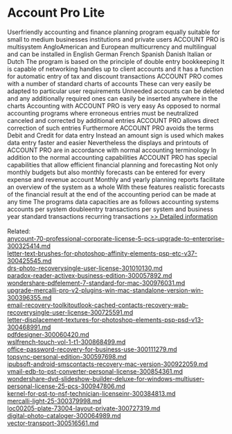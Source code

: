 # Account Pro Lite
Userfriendly accounting and finance planning program equally suitable for small to medium businesses institutions and private users ACCOUNT PRO is multisystem AngloAmerican and European multicurrency and multilingual and can be installed in English German French Spanish Danish Italian or Dutch The program is based on the principle of double entry bookkeeping It is capable of networking handles up to client accounts and it has a function for automatic entry of tax and discount transactions
ACCOUNT PRO comes with a number of standard charts of accounts These can very easily be adapted to particular user requirements Unneeded accounts can be deleted and any additionally required ones can easily be inserted anywhere in the charts
Accounting with ACCOUNT PRO is very easy As opposed to normal accounting programs where erroneous entries must be neutralized canceled and corrected by additional entries ACCOUNT PRO allows direct correction of such entries Furthermore ACCOUNT PRO avoids the terms Debit and Credit for data entry Instead an amount sign is used which makes data entry faster and easier Nevertheless the displays and printouts of ACCOUNT PRO are in accordance with normal accounting terminology
In addition to the normal accounting capabilities ACCOUNT PRO has special capabilities that allow efficient financial planning and forecasting Not only monthly budgets but also monthly forecasts can be entered for every expense and revenue account Monthly and yearly planning reports facilitate an overview of the system as a whole With these features realistic forecasts of the financial result at the end of the accounting period can be made at any time
The programs data capacities are as follows
 accounting systems
 accounts per system
 doubleentry transactions per system and business year
 standard transactions
 recurring transactions
[>> Detailed information](https://secure.shareit.com/shareit/product.html?productid=178482&affiliateid=200057808)<br/><br/>Related:
<br />[anycount-70-professional-corporate-license-5-pcs-upgrade-to-enterprise-300325414.md](https://github.com/downloadplanet/downloadplanet/blob/main/anycount-70-professional-corporate-license-5-pcs-upgrade-to-enterprise-300325414.md)<br />[letter-text-brushes-for-photoshop-affinity-elements-psp-etc-v37-300425545.md](https://github.com/downloadplanet/downloadplanet/blob/main/letter-text-brushes-for-photoshop-affinity-elements-psp-etc-v37-300425545.md)<br />[drs-photo-recoverysingle-user-license-301010130.md](https://github.com/downloadplanet/downloadplanet/blob/main/drs-photo-recoverysingle-user-license-301010130.md)<br />[paradox-reader-activex-business-edition-300057892.md](https://github.com/downloadplanet/downloadplanet/blob/main/paradox-reader-activex-business-edition-300057892.md)<br />[wondershare-pdfelement-7-standard-for-mac-300976031.md](https://github.com/downloadplanet/downloadplanet/blob/main/wondershare-pdfelement-7-standard-for-mac-300976031.md)<br />[upgrade-mercalli-pro-v2-plugins-win-mac-standalone-version-win-300396355.md](https://github.com/downloadplanet/downloadplanet/blob/main/upgrade-mercalli-pro-v2-plugins-win-mac-standalone-version-win-300396355.md)<br />[email-recovery-toolkitoutlook-cached-contacts-recovery-wab-recoverysingle-user-license-300725591.md](https://github.com/downloadplanet/downloadplanet/blob/main/email-recovery-toolkitoutlook-cached-contacts-recovery-wab-recoverysingle-user-license-300725591.md)<br />[letter-displacement-textures-for-photoshop-elements-psp-psd-v13-300468991.md](https://github.com/downloadplanet/downloadplanet/blob/main/letter-displacement-textures-for-photoshop-elements-psp-psd-v13-300468991.md)<br />[pdfdesigner-300060420.md](https://github.com/downloadplanet/downloadplanet/blob/main/pdfdesigner-300060420.md)<br />[wslfrench-touch-vol-1-t1-300868499.md](https://github.com/downloadplanet/downloadplanet/blob/main/wslfrench-touch-vol-1-t1-300868499.md)<br />[office-password-recovery-for-business-use-300111279.md](https://github.com/downloadplanet/downloadplanet/blob/main/office-password-recovery-for-business-use-300111279.md)<br />[topsync-personal-edition-300597698.md](https://github.com/downloadplanet/downloadplanet/blob/main/topsync-personal-edition-300597698.md)<br />[ipubsoft-android-smscontacts-recovery-mac-version-300922059.md](https://github.com/downloadplanet/downloadplanet/blob/main/ipubsoft-android-smscontacts-recovery-mac-version-300922059.md)<br />[vmail-edb-to-pst-converter-personal-license-300854361.md](https://github.com/downloadplanet/downloadplanet/blob/main/vmail-edb-to-pst-converter-personal-license-300854361.md)<br />[wondershare-dvd-slideshow-builder-deluxe-for-windows-multiuser-personal-license-25-pcs-300947806.md](https://github.com/downloadplanet/downloadplanet/blob/main/wondershare-dvd-slideshow-builder-deluxe-for-windows-multiuser-personal-license-25-pcs-300947806.md)<br />[kernel-for-pst-to-nsf-technician-licenseinr-300384813.md](https://github.com/downloadplanet/downloadplanet/blob/main/kernel-for-pst-to-nsf-technician-licenseinr-300384813.md)<br />[mercalli-light-25-300379998.md](https://github.com/downloadplanet/downloadplanet/blob/main/mercalli-light-25-300379998.md)<br />[loc00205-plate-73004-layout-private-300727319.md](https://github.com/downloadplanet/downloadplanet/blob/main/loc00205-plate-73004-layout-private-300727319.md)<br />[digital-photo-cataloger-300064989.md](https://github.com/downloadplanet/downloadplanet/blob/main/digital-photo-cataloger-300064989.md)<br />[vector-transport-300516561.md](https://github.com/downloadplanet/downloadplanet/blob/main/vector-transport-300516561.md)